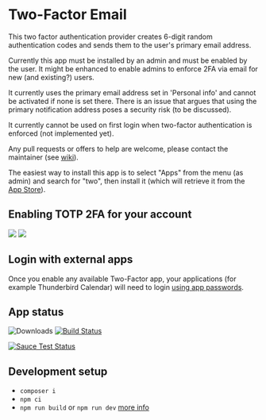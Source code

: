 # Two-Factor Email

This two factor authentication provider creates 6-digit random authentication codes and sends them to the user's primary email address.

Currently this app must be installed by an admin and must be enabled by the user. It might be enhanced to enable admins to enforce 2FA via email for new (and existing?) users.

It currently uses the primary email address set in 'Personal info' and cannot be activated if none is set there. There is an issue that argues that using the primary notification address poses a security risk (to be discussed).

It currently cannot be used on first login when two-factor authentication is enforced (not implemented yet).

Any pull requests or offers to help are welcome, please contact the maintainer (see [wiki](https://github.com/nursoda/twofactor_email/wiki/Developer-notes)).

The easiest way to install this app is to select "Apps" from the menu (as admin) and search for "two", then install it (which will retrieve it from the [App Store](https://apps.nextcloud.com/apps/twofactor_email)).

## Enabling TOTP 2FA for your account
![](https://raw.githubusercontent.com/nursoda/twofactor_email/main/screenshots/settings-before.png)
![](https://raw.githubusercontent.com/nursoda/twofactor_email/main/screenshots/settings-after.png)

## Login with external apps
Once you enable any available Two-Factor app, your applications (for example Thunderbird Calendar) will need to login [using app passwords](https://docs.nextcloud.com/server/stable/user_manual/en/session_management.html#managing-devices).

## App status

![Downloads](https://img.shields.io/github/downloads/nursoda/twofactor_email/total.svg)
[![Build Status](https://travis-ci.org/nursoda/twofactor_email.svg?branch=main)](https://travis-ci.org/nursoda/twofactor_email)

[![Sauce Test Status](https://saucelabs.com/browser-matrix/nursoda_twofactor-email.svg)](https://saucelabs.com/u/nursoda_twofactor-email)

## Development setup

* `composer i`
* `npm ci`
* `npm run build` or `npm run dev` [more info](https://docs.nextcloud.com/server/latest/developer_manual/digging_deeper/npm.html)
